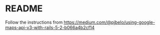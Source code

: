 # README

Follow the instructions from https://medium.com/@pjbelo/using-google-maps-api-v3-with-rails-5-2-b066a4b2cf14

